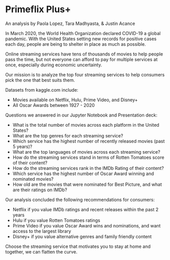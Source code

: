 # Primeflix Plus+
An analysis by Paola Lopez, Tara Madhyasta, & Justin Acance


In March 2020, the World Health Organization declared COVID-19 a global pandemic.
With the United States setting new records for positive cases each day, people are being to shelter in place as much as possible.


Online streaming services have tens of thousands of movies to help people pass the time, but not everyone can afford to pay for multiple services at once, especially during economic uncertainty.

Our mission is to analyze the top four streaming services to help consumers pick the one that best suits them.

Datasets from kaggle.com include:
- Movies available on Netflix, Hulu, Prime Video, and Disney+
- All Oscar Awards between 1927 - 2020

Questions we answered in our Jupyter Notebook and Presentation deck:
- What is the total number of movies across each platform in the United States?
- What are the top genres for each streaming service?
- Which service has the highest number of recently released movies (past 5 years)?
- What are the top languages of movies across each streaming service?
- How do the streaming services stand in terms of Rotten Tomatoes score of their content?
- How do the streaming services rank in the IMDb Rating of their content?
- Which service has the highest number of Oscar Award winning and nominated movies?
- How old are the movies that were nominated for Best Picture, and what are their ratings on IMDb?

Our analysis concluded the following recommendations for consumers:
- Netflix if you value IMDb ratings and recent releases within the past 2 years
- Hulu if you value Rotten Tomatoes ratings
- Prime Video if you value Oscar Award wins and nominations, and want access to the largest library
- Disney+ if you value alternative genres and family friendly content

Choose the streaming service that motivates you to stay at home and together, we can flatten the curve.


